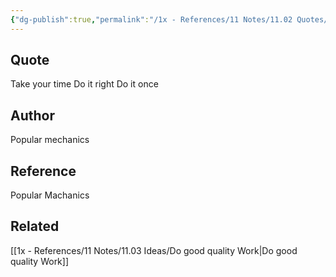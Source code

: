 ```yaml
---
{"dg-publish":true,"permalink":"/1x - References/11 Notes/11.02 Quotes/Do it right - Popular Mechanics/","title":"Do it right - Popular Mechanics","created":"2022-11-08T22:18:07.000+03:00","updated":"2024-02-14T20:18:45.880+03:00"}
---
```



## Quote
Take your time
Do it right
Do it once

## Author
Popular mechanics

## Reference
Popular Machanics

## Related
[[1x - References/11 Notes/11.03 Ideas/Do good quality Work\|Do good quality Work]]